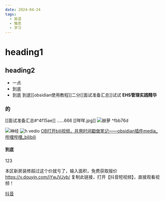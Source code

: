 ```yaml
---
date: 2024-04-24
tags:
  - 英语
  - 雅思
  - 学习
---
```

# heading1
## heading2
- 一点
- 到底
- 到底
到底[[obsidian使用教程]]二分[[面试准备汇总]]试试
**EHS管理实践精华**
### 的
[[面试准备汇总#^4f15ae]]
……666
[[咩咩.jpg]]
![赫萝](C:/Users/OLMS/Pictures/赫萝.png) ^fbb76d

![神经](https://www.bilibili.com/video/BV1H24y1N7iG/?spm_id_from=333.337.search-card.all.click&vd_source=5b7edde710121047c51ef262c43cf976)
![h vedio](https://www.youtube.com/watch?v=uDHznorKou0)
[OB打开bili视频，并用时间戳做笔记——obsidian插件media_哔哩哔哩_bilibili](https://www.bilibili.com/video/BV1rW4y1n7bJ/?spm_id_from=333.788.recommend_more_video.10&vd_source=5b7edde710121047c51ef262c43cf976)


#### 到底
123

本区新房装修超过这个价就亏了，输入面积，免费获取报价 https://v.douyin.com/iYwJVJyb/ 复制此链接，打开【抖音短视频】，直接观看视频！

[抖音](https://v.douyin.com/iYwJVJyb/)
